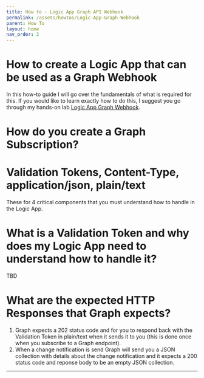 ```yaml
---
title: How to - Logic App Graph API Webhook
permalink: /assets/howtos/Logic-App-Graph-Webhook
parent: How To 
layout: home
nav_order: 2
---
```

# How to create a Logic App that can be used as a Graph Webhook
In this how-to guide I will go over the fundamentals of what is required for this.  If you would like to learn exactly how to do this, I suggest you go through my hands-on lab [Logic App Graph Webhook]().


# How do you create a Graph Subscription?

# Validation Tokens, Content-Type, application/json, plain/text 
These for 4 critical components that you must understand how to handle in the Logic App.

# What is a Validation Token and why does my Logic App need to understand how to handle it?
TBD

# What are the expected HTTP Responses that Graph expects?
1. Graph expects a 202 status code and for you to respond back with the Validation Token in plain/text when it sends it to you (this is done once when you subscribe to a Graph endpoint).
2. When a change notification is send Graph will send you a JSON collection with details about the change notification and it expects a 200 status code and reponse body to be an empty JSON collection.


----
